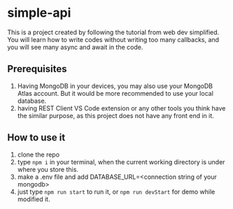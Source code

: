# simple-api
This is a project created by following the tutorial from web dev simplified.
You will learn how to write codes without writing too many callbacks, and you will see many async and await in the code.

## Prerequisites
1. Having MongoDB in your devices, you may also use your MongoDB Atlas account. But it would be more recommended to use your local database.
2. having REST Client VS Code extension or any other tools you think have the similar purpose, as this project does not have any front end in it.

## How to use it
1. clone the repo
2. type `npm i` in your terminal, when the current working directory is under where you store this.
3. make a .env file and add DATABASE_URL=\<connection string of your mongodb\>
4. just type `npm run start` to run it, or `npm run devStart` for demo while modified it.
